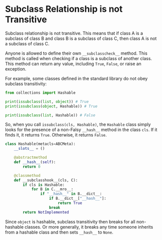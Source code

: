 # Subclass Relationship is not Transitive

Subclass relationship is not transitive. This means that if class A is a subclass of class B and class B is a subclass of class C, then class A is not a subclass of class C.

Anyone is allowed to define their own `__subclasscheck__` method. This method is called when checking if a class is a subclass of another class. This method can return any value, including `True`, `False`, or raise an exception.

For example, some classes defined in the standard library do not obey subclass transitivity:

```python
from collections import Hashable

print(issubclass(list, object)) # True
print(issubclass(object, Hashable)) # True

print(issubclass(list, Hashable)) # False
```

So, when you call `issubclass(cls, Hashable)`, the `Hashable` class simply looks for the presence of a non-Falsy `__hash__` method in the class `cls`. If it finds it, it returns `True`. Otherwise, it returns `False`.

```python
class Hashable(metacls=ABCMeta):
    __slots__ = ()

    @abstractmethod
    def __hash__(self):
        return 0

    @classmethod
    def __subclasshook__(cls, C):
        if cls is Hashable:
            for B in C.__mro__:
                if "__hash__" in B.__dict__:
                    if B.__dict__["__hash__"]:
                        return True
                    break
        return NotImplemented
```

Since `object` is hashable, subclass transitivity then breaks for all non-hashable classes. Or more generally, it breaks any time someone inherits from a hashable class and then sets `__hash__` to `None`.
